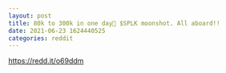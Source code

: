 ```yaml
--- 
layout: post 
title: 80k to 300k in one day🤑 $SPLK moonshot. All aboard!! 
date: 2021-06-23 1624440525 
categories: reddit 
--- 
```

https://redd.it/o69ddm